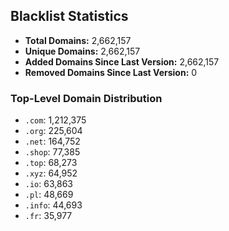 ## Blacklist Statistics

- **Total Domains:** 2,662,157
- **Unique Domains:** 2,662,157
- **Added Domains Since Last Version:** 2,662,157
- **Removed Domains Since Last Version:** 0

### Top-Level Domain Distribution

-  `.com`: 1,212,375
-  `.org`: 225,604
-  `.net`: 164,752
-  `.shop`: 77,385
-  `.top`: 68,273
-  `.xyz`: 64,952
-  `.io`: 63,863
-  `.pl`: 48,669
-  `.info`: 44,693
-  `.fr`: 35,977
